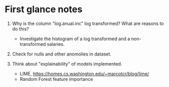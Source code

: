 # First glance notes 

1. Why is the column "log.anual.inc" log transformed? What are reasons to do this?
    - Investigate the histogram of a log transformed and a non-transformed salaries.

2. Check for nulls and other anomolies in dataset.
3. Think about "explainability" of models implemented.
    - LIME, https://homes.cs.washington.edu/~marcotcr/blog/lime/
    - Random Forest feature importance




